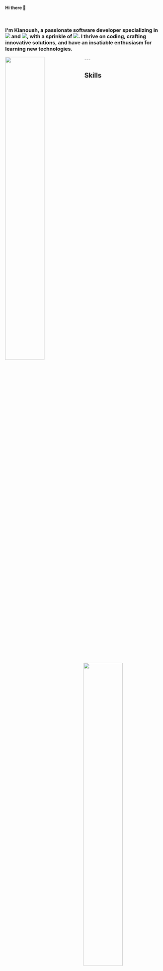 <p><strong align="center"> Hi there 👋 </strong></p><br/>
<h3>
  I'm Kianoush, a passionate software developer
    specializing in <img src="https://img.shields.io/badge/Python-blue?style=flat&logo=python&logoColor=white" /> and
  <img src="https://img.shields.io/badge/Django-green?style=flat&logo=django&logoColor=white"/>, with a sprinkle of 
  <img src="https://img.shields.io/badge/javascript-%23fff200?style=flat&logo=javascript&logoColor=black"/>.
    I thrive on coding, crafting innovative solutions, and have an insatiable
    enthusiasm for learning new technologies.

</h3>
<img align="left" width="50%" src="https://github-readme-stats.vercel.app/api?username=kianoushmahboob&theme=dark&show_icons=true&rank_icon=github&include_all_commits=true&hide=stars,contribs" />
---
<img align="right" width="50%" src="https://github-readme-stats.vercel.app/api/top-langs/?username=kianoushmahboob&hide_progress=true" />


## Skills

<!--
**kianoushmahboob/kianoushmahboob** is a ✨ _special_ ✨ repository because its `README.md` (this file) appears on your GitHub profile.

Here are some ideas to get you started:

- 🔭 I’m currently working on ...
- 🌱 I’m currently learning ...
- 👯 I’m looking to collaborate on ...
- 🤔 I’m looking for help with ...
- 💬 Ask me about ...
- 📫 How to reach me: ...
- 😄 Pronouns: ...
- ⚡ Fun fact: ...
-->
